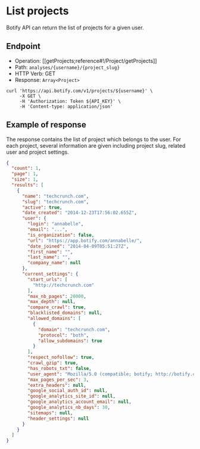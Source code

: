 # List projects

Botify API can return the list of projects for a given user.

## Endpoint

- Operation: [[getProjects;reference#!/Project/getProjects]]
- Path: `analyses/{username}/{project_slug}`
- HTTP Verb: GET
- Response: `Array<Project>`

```SH
curl 'https://api.botify.com/v1/projects/${username}' \
     -X GET \
     -H 'Authorization: Token ${API_KEY}' \
     -H 'Content-type: application/json'
```

## Example of response
The response contains the list of project which belongs to the user. For each project, several information are given including project slug, related user and project settings.

```JSON
{
  "count": 1,
  "page": 1,
  "size": 1,
  "results": [
    {
      "name": "techcrunch.com",
      "slug": "techcrunch.com",
      "active": true,
      "date_created": "2014-12-23T17:56:02.655Z",
      "user": {
        "login": "annabelle",
        "email": "...",
        "is_organization": false,
        "url": "https://app.botify.com/annabelle/",
        "date_joined": "2014-04-09T05:51:27Z",
        "first_name": "",
        "last_name": "",
        "company_name": null
      },
      "current_settings": {
        "start_urls": [
          "http://techcrunch.com"
        ],
        "max_nb_pages": 20000,
        "max_depth": null,
        "compare_crawl": true,
        "blacklisted_domains": null,
        "allowed_domains": [
          {
            "domain": "techcrunch.com",
            "protocol": "both",
            "allow_subdomains": true
          }
        ],
        "respect_nofollow": true,
        "crawl_gzip": true,
        "has_robots_txt": false,
        "user_agent": "Mozilla/5.0 (compatible; botify; http://botify.com)",
        "max_pages_per_sec": 3,
        "extra_headers": null,
        "google_social_auth_id": null,
        "google_analytics_site_id": null,
        "google_analytics_account_email": null,
        "google_analytics_nb_days": 30,
        "sitemaps": null,
        "header_settings": null
      }
    }
  ]
}
```
